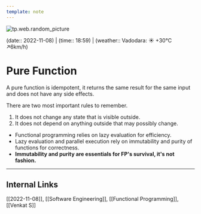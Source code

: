 ```yaml
---
template: note
---
```

![tp.web.random_picture](https://images.unsplash.com/photo-1605265536375-622ec6325c0d?crop=entropy&cs=tinysrgb&fit=crop&fm=jpg&h=300&ixid=MnwxfDB8MXxyYW5kb218MHx8dHJlZSxsYW5kc2NhcGUsd2F0ZXIsbW91bnRhaW58fHx8fHwxNjY3OTE0MTc5&ixlib=rb-4.0.3&q=80&utm_campaign=api-credit&utm_medium=referral&utm_source=unsplash_source&w=900)

(date:: 2022-11-08) | (time:: 18:59) | (weather:: Vadodara: ☀️   +30°C ↗6km/h)

# Pure Function

A pure function is idempotent, it returns the same result for the same input and does not have any side effects.

There are two most important rules to remember.
1. It does not change any state that is visible outside.
2. It does not depend on anything outside that may possibly change.

- Functional programming relies on lazy evaluation for efficiency.
- Lazy evaluation and parallel execution rely on immutability and purity of functions for correctness. 
- **Immutability and purity are essentials for FP's survival, it's not fashion.**
---
## Internal Links
[[2022-11-08]], [[Software Engineering]], [[Functional Programming]], [[Venkat S]]